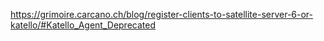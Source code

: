 
https://grimoire.carcano.ch/blog/register-clients-to-satellite-server-6-or-katello/#Katello_Agent_Deprecated